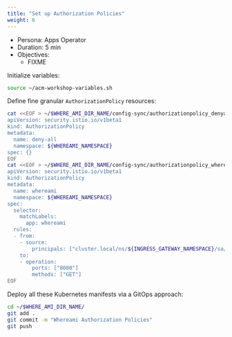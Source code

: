 ```yaml
---
title: "Set up Authorization Policies"
weight: 6
---
```

- Persona: Apps Operator
- Duration: 5 min
- Objectives:
  - FIXME

Initialize variables:
```Bash
source ~/acm-workshop-variables.sh
```

Define fine granular `AuthorizationPolicy` resources:
```Bash
cat <<EOF > ~/$WHERE_AMI_DIR_NAME/config-sync/authorizationpolicy_denyall.yaml
apiVersion: security.istio.io/v1beta1
kind: AuthorizationPolicy
metadata:
  name: deny-all
  namespace: ${WHEREAMI_NAMESPACE}
spec: {}
EOF
cat <<EOF > ~/$WHERE_AMI_DIR_NAME/config-sync/authorizationpolicy_whereami.yaml
apiVersion: security.istio.io/v1beta1
kind: AuthorizationPolicy
metadata:
  name: whereami
  namespace: ${WHEREAMI_NAMESPACE}
spec:
  selector:
    matchLabels:
      app: whereami
  rules:
  - from:
    - source:
        principals: ["cluster.local/ns/${INGRESS_GATEWAY_NAMESPACE}/sa/${INGRESS_GATEWAY_NAME}"]
    to:
    - operation:
        ports: ["8080"]
        methods: ["GET"]
EOF
```

Deploy all these Kubernetes manifests via a GitOps approach:
```Bash
cd ~/$WHERE_AMI_DIR_NAME/
git add .
git commit -m "Whereami Authorization Policies"
git push
```
